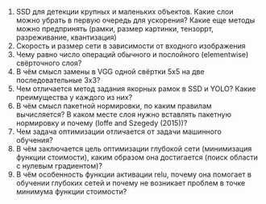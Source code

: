  1. SSD для детекции крупных и маленьких объектов. Какие слои можно убрать в первую очередь для ускорения? Какие еще методы можно предпринять (рамки, размер картинки, тензоррт, разреживание, квантизация)
 2. Скорость и размер сети в зависимости от входного изображения
 3. Чему равно число операций обычного и послойного (elementwise) свёрточного слоя?
 4. В чём смысл замены в VGG одной свёртки 5x5 на две последовательные 3x3?
 5. Чем отличается метод задания якорных рамок в SSD и YOLO? Какие преимущества у каждого из них?
 6. В чём смысл пакетной нормировки, по каким правилам вычисляется? В каком месте слоя нужно вставлять пакетную нормировку и почему (Ioffe and Szegedy (2015))?
 7. Чем задача оптимизации отличается от задачи машинного обучения?
 8. В чём заключается цель оптимизации глубокой сети (минимизация функции стоимости), каким образом она достигается (поиск области с нулевым градиентом)?
 9. В чём особенность функции активации relu, почему она помогает в обучении глубоких сетей и почему не возникает проблем в точке минимума функции стоимости?

